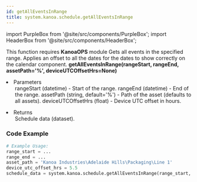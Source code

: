 ```yaml
---
id: getAllEventsInRange
title: system.kanoa.schedule.getAllEventsInRange
---
```


import PurpleBox from '@site/src/components/PurpleBox';
import HeaderBox from '@site/src/components/HeaderBox';

<PurpleBox>This function requires <b>KanoaOPS</b> module</PurpleBox>
<HeaderBox header="Description">
    Gets all events in the specified range. Applies an offset to all the dates for the dates to show correctly on the calendar component.
</HeaderBox>
<HeaderBox header="Syntax">
    <b>getAllEventsInRange(rangeStart, rangeEnd, assetPath='%', deviceUTCOffsetHrs=None)</b>
    <li>Parameters <br />
        <ul>
            rangeStart (datetime) - Start of the range.
            rangeEnd (datetime) - End of the range.
            assetPath (string, default='%') - Path of the asset (defaults to all assets).
            deviceUTCOffsetHrs (float) - Device UTC offset in hours.
        </ul>
    </li>
    <li>Returns <br />
        <ul>Schedule data (dataset).</ul>
    </li>
</HeaderBox>

### Code Example

```python
# Example Usage:
range_start = ...
range_end = ...
asset_path = 'Kanoa Industries\Adelaide Hills\Packaging\Line 1'
device_utc_offset_hrs = 5.5
schedule_data = system.kanoa.schedule.getAllEventsInRange(range_start, range_end, asset_path, device_utc_offset_hrs)

